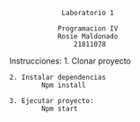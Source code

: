                  Laboratorio 1

                Programacion IV 
                Rosie Maldonado
                    21811078

Instrucciones:
    1. Clonar proyecto

    2. Instalar dependencias
            Npm install

    3. Ejecutar proyecto:
            Npm start
            
